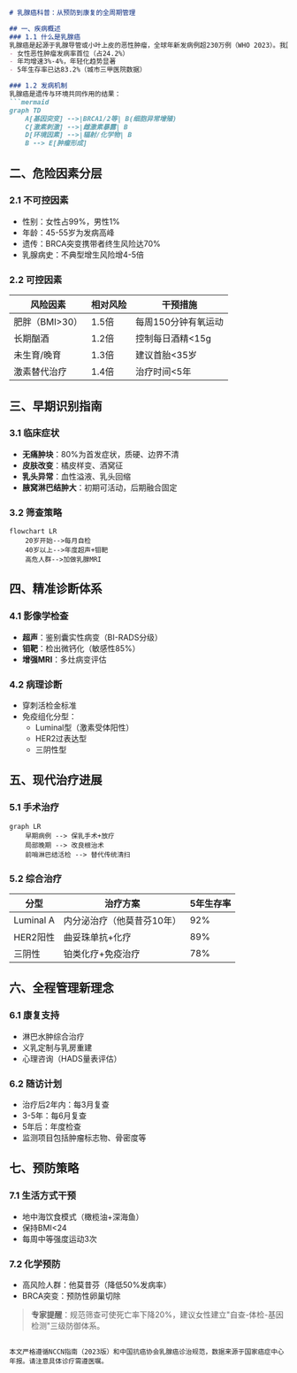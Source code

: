 

```markdown
# 乳腺癌科普：从预防到康复的全周期管理

## 一、疾病概述
### 1.1 什么是乳腺癌
乳腺癌是起源于乳腺导管或小叶上皮的恶性肿瘤，全球年新发病例超230万例（WHO 2023）。我国最新癌症统计数据显示：
- 女性恶性肿瘤发病率首位（占24.2%）
- 年均增速3%-4%，年轻化趋势显著
- 5年生存率已达83.2%（城市三甲医院数据）

### 1.2 发病机制
乳腺癌是遗传与环境共同作用的结果：
```mermaid
graph TD
    A[基因突变] -->|BRCA1/2等| B(细胞异常增殖)
    C[激素刺激] -->|雌激素暴露| B
    D[环境因素] -->|辐射/化学物| B
    B --> E[肿瘤形成]
```

## 二、危险因素分层
### 2.1 不可控因素
- 性别：女性占99%，男性1%
- 年龄：45-55岁为发病高峰
- 遗传：BRCA突变携带者终生风险达70%
- 乳腺病史：不典型增生风险增4-5倍

### 2.2 可控因素
| 风险因素        | 相对风险 | 干预措施                 |
|----------------|---------|------------------------|
| 肥胖（BMI>30）  | 1.5倍   | 每周150分钟有氧运动       |
| 长期酗酒        | 1.2倍   | 控制每日酒精<15g         |
| 未生育/晚育     | 1.3倍   | 建议首胎<35岁           |
| 激素替代治疗    | 1.4倍   | 治疗时间<5年            |

## 三、早期识别指南
### 3.1 临床症状
- **无痛肿块**：80%为首发症状，质硬、边界不清
- **皮肤改变**：橘皮样变、酒窝征
- **乳头异常**：血性溢液、乳头回缩
- **腋窝淋巴结肿大**：初期可活动，后期融合固定

### 3.2 筛查策略
```mermaid
flowchart LR
    20岁开始-->每月自检
    40岁以上-->年度超声+钼靶
    高危人群-->加做乳腺MRI
```

## 四、精准诊断体系
### 4.1 影像学检查
- **超声**：鉴别囊实性病变（BI-RADS分级）
- **钼靶**：检出微钙化（敏感性85%）
- **增强MRI**：多灶病变评估

### 4.2 病理诊断
- 穿刺活检金标准
- 免疫组化分型：
  - Luminal型（激素受体阳性）
  - HER2过表达型
  - 三阴性型

## 五、现代治疗进展
### 5.1 手术治疗
```mermaid
graph LR
    早期病例 --> 保乳手术+放疗
    局部晚期 --> 改良根治术
    前哨淋巴结活检 --> 替代传统清扫
```

### 5.2 综合治疗
| 分型          | 治疗方案                     | 5年生存率 |
|--------------|----------------------------|----------|
| Luminal A     | 内分泌治疗（他莫昔芬10年）   | 92%      |
| HER2阳性      | 曲妥珠单抗+化疗             | 89%      |
| 三阴性        | 铂类化疗+免疫治疗           | 78%      |

## 六、全程管理新理念
### 6.1 康复支持
- 淋巴水肿综合治疗
- 义乳定制与乳房重建
- 心理咨询（HADS量表评估）

### 6.2 随访计划
- 治疗后2年内：每3月复查
- 3-5年：每6月复查
- 5年后：年度检查
- 监测项目包括肿瘤标志物、骨密度等

## 七、预防策略
### 7.1 生活方式干预
- 地中海饮食模式（橄榄油+深海鱼）
- 保持BMI<24
- 每周中等强度运动3次

### 7.2 化学预防
- 高风险人群：他莫昔芬（降低50%发病率）
- BRCA突变：预防性卵巢切除

> **专家提醒**：规范筛查可使死亡率下降20%，建议女性建立"自查-体检-基因检测"三级防御体系。
```

本文严格遵循NCCN指南（2023版）和中国抗癌协会乳腺癌诊治规范，数据来源于国家癌症中心年报。请注意具体诊疗需遵医嘱。